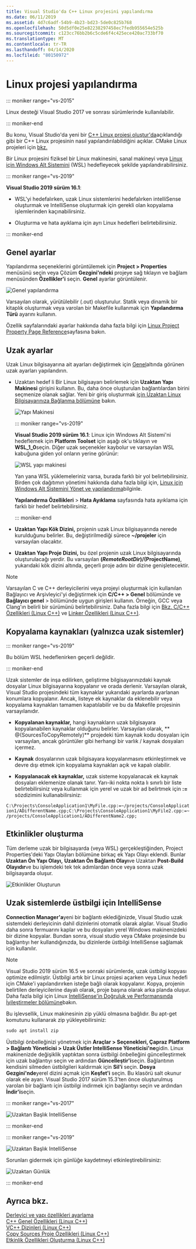 ```yaml
---
title: Visual Studio'da C++ Linux projesini yapılandırma
ms.date: 06/11/2019
ms.assetid: 4d7c6adf-54b9-4b23-bd23-5de0c825b768
ms.openlocfilehash: 50d5df0e25e82238297458ec7fedb955654e525b
ms.sourcegitcommit: c123cc76bb2b6c5cde6f4c425ece420ac733bf70
ms.translationtype: MT
ms.contentlocale: tr-TR
ms.lasthandoff: 04/14/2020
ms.locfileid: "80150972"
---
```

# <a name="configure-a-linux-project"></a>Linux projesi yapılandırma

::: moniker range="vs-2015"

Linux desteği Visual Studio 2017 ve sonrası sürümlerinde kullanılabilir.

::: moniker-end

Bu konu, Visual Studio'da yeni bir [C++ Linux projesi oluştur'da](create-a-new-linux-project.md)açıklandığı gibi bir C++ Linux projesinin nasıl yapılandırılabildiğini açıklar. CMake Linux projeleri için [bkz.](cmake-linux-project.md)

Bir Linux projesini fiziksel bir Linux makinesini, sanal makineyi veya [Linux için Windows Alt Sistemini](/windows/wsl/about) (WSL) hedefleyecek şekilde yapılandırabilirsiniz.

::: moniker range="vs-2019"

**Visual Studio 2019 sürüm 16.1**:

- WSL'yi hedefalırken, uzak Linux sistemlerini hedefalırken intelliSense oluşturmak ve IntelliSense oluşturmak için gerekli olan kopyalama işlemlerinden kaçınabilirsiniz.

- Oluşturma ve hata ayıklama için ayrı Linux hedefleri belirtebilirsiniz.

::: moniker-end

## <a name="general-settings"></a>Genel ayarlar

Yapılandırma seçeneklerini görüntülemek için **Project > Properties** menüsünü seçin veya Çözüm **Gezgini'ndeki** projeye sağ tıklayın ve bağlam menüsünden **Özellikler'i** seçin. **Genel** ayarlar görüntülenir.

![Genel yapılandırma](media/settings_general.png)

Varsayılan olarak, yürütülebilir (.out) oluşturulur. Statik veya dinamik bir kitaplık oluşturmak veya varolan bir Makefile kullanmak için **Yapılandırma Türü** ayarını kullanın.

Özellik sayfalarındaki ayarlar hakkında daha fazla bilgi için [Linux Project Property Page Reference](prop-pages-linux.md)sayfasına bakın.

## <a name="remote-settings"></a>Uzak ayarlar

Uzak Linux bilgisayarına ait ayarları değiştirmek için [Genel](prop-pages/general-linux.md)altında görünen uzak ayarları yapılandırın.

- Uzaktan hedef li Bir Linux bilgisayarı belirlemek için **Uzaktan Yapı Makinesi** girişini kullanın. Bu, daha önce oluşturulan bağlantılardan birini seçmenize olanak sağlar. Yeni bir giriş oluşturmak [için Uzaktan Linux Bilgisayarınıza Bağlanma bölümüne](connect-to-your-remote-linux-computer.md) bakın.

   ![Yapı Makinesi](media/remote-build-machine-vs2019.png)

   ::: moniker range="vs-2019"

   **Visual Studio 2019 sürüm 16.1**: Linux için Windows Alt Sistemi'ni hedeflemek için **Platform Toolset** için aşağı ok'u tıklayın ve **WSL_1_0**seçin. Diğer uzak seçenekler kaybolur ve varsayılan WSL kabuğuna giden yol onların yerine görünür:

   ![WSL yapı makinesi](media/wsl-remote-vs2019.png)

   Yan yana WSL yüklemeleriniz varsa, burada farklı bir yol belirtebilirsiniz. Birden çok dağıtımın yönetimi hakkında daha fazla bilgi için, [Linux için Windows Alt Sistemini Yönet ve yapılandırma](/windows/wsl/wsl-config#set-a-default-distribution)bilginle.

   **Yapılandırma Özellikleri** > **Hata Ayıklama** sayfasında hata ayıklama için farklı bir hedef belirtebilirsiniz.

   ::: moniker-end

- **Uzaktan Yapı Kök Dizini,** projenin uzak Linux bilgisayarında nerede kurulduğunu belirler. Bu, değiştirilmediği sürece **~/projeler** için varsayılan olacaktır.

- **Uzaktan Yapı Proje Dizini,** bu özel projenin uzak Linux bilgisayarında oluşturulacağı yerdir. Bu varsayılan **$(RemoteRootDir)/$(ProjectName)**, yukarıdaki kök dizini altında, geçerli proje adını bir dizine genişletecektir.

> [!NOTE]
> Varsayılan C ve C++ derleyicilerini veya projeyi oluşturmak için kullanılan Bağlayıcı ve Arşivleyici'yi değiştirmek için **C/C++ > Genel** bölümünde ve **Bağlayıcı genel** > bölümünde uygun girişleri kullanın. Örneğin, GCC veya Clang'ın belirli bir sürümünü belirtebilirsiniz. Daha fazla bilgi için [Bkz. C/C++ Özellikleri (Linux C++)](prop-pages/c-cpp-linux.md) ve [Linker Özellikleri (Linux C++)](prop-pages/linker-linux.md).

## <a name="copy-sources-remote-systems-only"></a>Kopyalama kaynakları (yalnızca uzak sistemler)

::: moniker range="vs-2019"

Bu bölüm WSL hedeflenirken geçerli değildir.

::: moniker-end

Uzak sistemler de inşa edilirken, geliştirme bilgisayarınızdaki kaynak dosyalar Linux bilgisayarına kopyalanır ve orada derlenir. Varsayılan olarak, Visual Studio projesindeki tüm kaynaklar yukarıdaki ayarlarda ayarlanan konumlara kopyalanır. Ancak, listeye ek kaynaklar da eklenebilir veya kopyalama kaynakları tamamen kapatılabilir ve bu da Makefile projesinin varsayılanıdır.

- **Kopyalanan kaynaklar,** hangi kaynakların uzak bilgisayara kopyalanabilen kaynaklar olduğunu belirler. Varsayılan olarak, ** \@(SourcesToCopyRemotely)** projedeki tüm kaynak kodu dosyaları için varsayılan, ancak görüntüler gibi herhangi bir varlık / kaynak dosyaları içermez.

- **Kaynak** dosyalarının uzak bilgisayara kopyalanmasını etkinleştirmek ve devre dışı etmek için kopyalama kaynakları açık ve kapalı olabilir.

- **Kopyalanacak ek kaynaklar,** uzak sisteme kopyalanacak ek kaynak dosyaları eklemenize olanak tanır. Yarı-iki nokta nokta lı sınırlı bir liste belirtebilirsiniz veya kullanmak için yerel ve uzak bir ad belirtmek için **:=** sözdizimini kullanabilirsiniz:

`C:\Projects\ConsoleApplication1\MyFile.cpp:=~/projects/ConsoleApplication1/ADifferentName.cpp;C:\Projects\ConsoleApplication1\MyFile2.cpp:=~/projects/ConsoleApplication1/ADifferentName2.cpp;`

## <a name="build-events"></a>Etkinlikler oluşturma

Tüm derleme uzak bir bilgisayarda (veya WSL) gerçekleştiğinden, Project Properties'deki Yapı Olayları bölümüne birkaç ek Yapı Olayı eklendi. Bunlar **Uzaktan Ön Yapı Olayı,** **Uzaktan Ön Bağlantı Olayı**ve Uzaktan **Post-Build Olayıdır**ve bu işlemdeki tek tek adımlardan önce veya sonra uzak bilgisayarda oluşur.

![Etkinlikler Oluşturun](media/settings_buildevents.png)

## <a name="intellisense-for-headers-on-remote-systems"></a><a name="remote_intellisense"></a>Uzak sistemlerde üstbilgi için IntelliSense

**Connection Manager'a**yeni bir bağlantı eklediğinizde, Visual Studio uzak sistemdeki derleyicinin dahil dizinlerini otomatik olarak algılar. Visual Studio daha sonra fermuarını kaplar ve bu dosyaları yerel Windows makinenizdeki bir dizine kopyalar. Bundan sonra, visual studio veya CMake projesinde bu bağlantıyı her kullandığınızda, bu dizinlerde üstbilgi IntelliSense sağlamak için kullanılır.

> [!NOTE]
> Visual Studio 2019 sürüm 16.5 ve sonraki sürümlerde, uzak üstbilgi kopyası optimize edilmiştir. Üstbilgi artık bir Linux projesi açarken veya Linux hedefi için CMake'i yapılandırırken isteğe bağlı olarak kopyalanır. Kopya, projenin belirtilen derleyicilerine dayalı olarak, proje başına olarak arka planda oluşur. Daha fazla bilgi için Linux [IntelliSense'in Doğruluk ve Performansında İyileştirmeler bölümüne](https://devblogs.microsoft.com/cppblog/improvements-to-accuracy-and-performance-of-linux-intellisense/)bakın.

Bu işlevsellik, Linux makinesinin zip yüklü olmasına bağlıdır. Bu apt-get komutunu kullanarak zip yükleyebilirsiniz:

```cmd
sudo apt install zip
```

Üstbilgi önbelleğinizi yönetmek için **Araçlar > Seçenekleri, Çapraz Platform > Bağlantı Yöneticisi > Uzak Üstler IntelliSense Yöneticisi'ne**gidin. Linux makinenizde değişiklik yaptıktan sonra üstbilgi önbelleğini güncelleştirmek için uzak bağlantıyı seçin ve ardından **Güncelleştir'i**seçin. Bağlantının kendisini silmeden üstbilgileri kaldırmak için **Sil'i** seçin. **Dosya Gezgini'nde**yerel dizini açmak için **Keşfet'i** seçin. Bu klasörü salt okunur olarak ele ayarı. Visual Studio 2017 sürüm 15.3'ten önce oluşturulmuş varolan bir bağlantı için üstbilgi indirmek için bağlantıyı seçin ve ardından **İndir'i**seçin.

::: moniker range="vs-2017"

![Uzaktan Başlık IntelliSense](media/remote-header-intellisense.png)

::: moniker-end

::: moniker range="vs-2019"

![Uzaktan Başlık IntelliSense](media/connection-manager-vs2019.png)

Sorunları gidermek için günlüğe kaydetmeyi etkinleştirebilirsiniz:

![Uzaktan Günlük](media/remote-logging-vs2019.png)

::: moniker-end

## <a name="see-also"></a>Ayrıca bkz.

[Derleyici ve yapı özellikleri ayarlama](../build/working-with-project-properties.md)<br/>
[C++ Genel Özellikleri (Linux C++)](../linux/prop-pages/general-linux.md)<br/>
[VC++ Dizinleri (Linux C++)](../linux/prop-pages/directories-linux.md)<br/>
[Copy Sources Proje Özellikleri (Linux C++)](../linux/prop-pages/copy-sources-project.md)<br/>
[Etkinlik Özellikleri Oluşturma (Linux C++)](../linux/prop-pages/build-events-linux.md)
